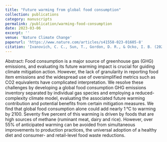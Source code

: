 ```yaml
---
title: "Future warming from global food consumption"
collection: publications
category: manuscripts
permalink: /publication/warming-food-consumption
date: 2023-03-06
excerpt: ''
venue: 'Nature Climate Change'
paperurl: 'https://www.nature.com/articles/s41558-023-01605-8'
citation: 'Ivanovich, C. C., Sun, T., Gordon, D. R., & Ocko, I. B. (2023). Future warming from global food consumption. Nature Climate Change, 13(3), 297–302. https://doi.org/10.1038/s41558-023-01605-8'
---
```


Abstract: Food consumption is a major source of greenhouse gas (GHG) emissions, and evaluating its future warming impact is crucial for guiding climate mitigation action. However, the lack of granularity in reporting food item emissions and the widespread use of oversimplified metrics such as CO2 equivalents have complicated interpretation. We resolve these challenges by developing a global food consumption GHG emissions inventory separated by individual gas species and employing a reduced-complexity climate model, evaluating the associated future warming contribution and potential benefits from certain mitigation measures. We find that global food consumption alone could add nearly 1 °C to warming by 2100. Seventy five percent of this warming is driven by foods that are high sources of methane (ruminant meat, dairy and rice). However, over 55% of anticipated warming can be avoided from simultaneous improvements to production practices, the universal adoption of a healthy diet and consumer- and retail-level food waste reductions.
